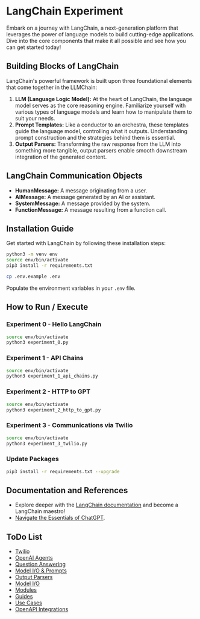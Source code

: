 # LangChain Experiment

Embark on a journey with LangChain, a next-generation platform that leverages the power of language models to build cutting-edge applications. Dive into the core components that make it all possible and see how you can get started today!

## Building Blocks of LangChain

LangChain's powerful framework is built upon three foundational elements that come together in the LLMChain:

1. **LLM (Language Logic Model):** At the heart of LangChain, the language model serves as the core reasoning engine. Familiarize yourself with various types of language models and learn how to manipulate them to suit your needs.
2. **Prompt Templates:** Like a conductor to an orchestra, these templates guide the language model, controlling what it outputs. Understanding prompt construction and the strategies behind them is essential.
3. **Output Parsers:** Transforming the raw response from the LLM into something more tangible, output parsers enable smooth downstream integration of the generated content.

## LangChain Communication Objects

- **HumanMessage:** A message originating from a user.
- **AIMessage:** A message generated by an AI or assistant.
- **SystemMessage:** A message provided by the system.
- **FunctionMessage:** A message resulting from a function call.

## Installation Guide

Get started with LangChain by following these installation steps:

```zsh
python3 -m venv env
source env/bin/activate
pip3 install -r requirements.txt
```

```zsh
cp .env.example .env
```

Populate the environment variables in your `.env` file.

## How to Run / Execute

### Experiment 0 - Hello LangChain

```zsh
source env/bin/activate
python3 experiment_0.py
```

### Experiment 1 - API Chains

```zsh
source env/bin/activate
python3 experiment_1_api_chains.py
```

### Experiment 2 - HTTP to GPT

```zsh
source env/bin/activate
python3 experiment_2_http_to_gpt.py
```

### Experiment 3 - Communications via Twilio

```zsh
source env/bin/activate
python3 experiment_3_twilio.py
```

### Update Packages

```zsh
pip3 install -r requirements.txt --upgrade
```

## Documentation and References

- Explore deeper with the [LangChain documentation](https://python.langchain.com/docs) and become a LangChain maestro!
- [Navigate the Essentials of ChatGPT](https://elmerthomas.vercel.app/getting-started/openai/chatgpt).

## ToDo List

- [Twilio](https://python.langchain.com/docs/integrations/tools/twilio)
- [OpenAI Agents](https://python.langchain.com/docs/integrations/toolkits/openapi.html)
- [Question Answering](https://python.langchain.com/docs/use_cases/question_answering)
- [Model I/O & Prompts](https://python.langchain.com/docs/modules/model_io/prompts)
- [Output Parsers](https://python.langchain.com/docs/modules/model_io/output_parsers)
- [Model I/O](https://python.langchain.com/docs/modules/model_io)
- [Modules](https://python.langchain.com/docs/modules)
- [Guides](https://python.langchain.com/docs/guides)
- [Use Cases](https://python.langchain.com/docs/use_cases)
- [OpenAPI Integrations](https://python.langchain.com/docs/integrations/toolkits/openapi.html)
